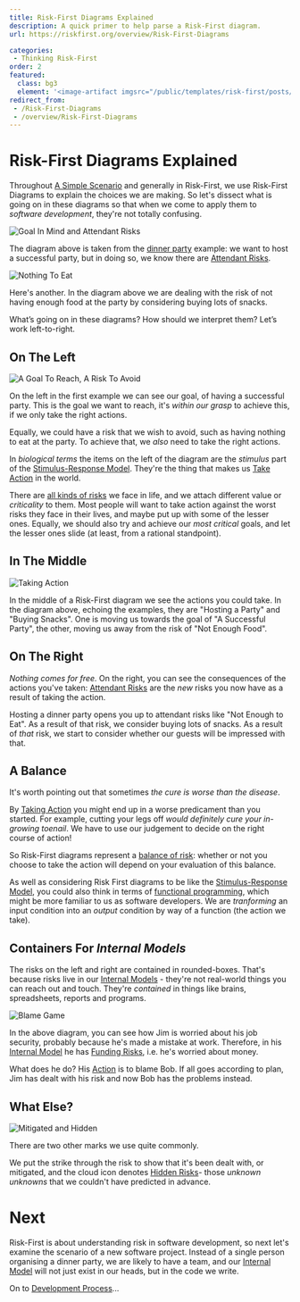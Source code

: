 ```yaml
---
title: Risk-First Diagrams Explained
description: A quick primer to help parse a Risk-First diagram. 
url: https://riskfirst.org/overview/Risk-First-Diagrams

categories: 
 - Thinking Risk-First
order: 2
featured: 
  class: bg3
  element: '<image-artifact imgsrc="/public/templates/risk-first/posts/maze.svg">Risk-First Diagrams</image-artifact>'
redirect_from: 
 - /Risk-First-Diagrams
 - /overview/Risk-First-Diagrams
---
```



# Risk-First Diagrams Explained

Throughout [A Simple Scenario](A-Simple-Scenario.md) and generally in Risk-First, we use Risk-First Diagrams to explain the choices we are making.  So let's dissect what is going on in these diagrams so that when we come to apply them to _software development_, they're not totally confusing.

![Goal In Mind and Attendant Risks](../images/generated/introduction/goal_in_mind.png)

The diagram above is taken from the [dinner party](A-Simple-Scenario.md) example: we want to host a successful party, but in doing so, we know there are [Attendant Risks](Glossary.md#attendant-risk). 

![Nothing To Eat](../images/generated/introduction/diagram_example.png)

Here's another.  In the diagram above we are dealing with the risk of not having enough food at the party by considering buying lots of snacks. 

What’s going on in these diagrams?  How should we interpret them? Let’s work left-to-right.

## On The Left

![A Goal To Reach, A Risk To Avoid](../images/generated/introduction/stimulus1.png)

On the left in the first example we can see our goal, of having a successful party.  This is the goal we want to reach, it's _within our grasp_ to achieve this, if we only take the right actions.  

Equally, we could have a risk that we wish to avoid, such as having nothing to eat at the party.  To achieve that, we _also_ need to take the right actions.

In _biological terms_ the items on the left of the diagram are the _stimulus_ part of the [Stimulus-Response Model](https://en.wikipedia.org/wiki/Stimulus–response_model).  They're the thing that makes us [Take Action](Glossary.md#taking-action) in the world.   

There are [all kinds of risks](../risks/Risk-Landscape.md) we face in life, and we attach different value or _criticality_ to them.  Most people will want to take action against the worst risks they face in their lives, and maybe put up with some of the lesser ones.  Equally, we should also try and achieve our _most critical_ goals, and let the lesser ones slide (at least, from a rational standpoint). 

## In The Middle

![Taking Action](../images/generated/introduction/response.png)

In the middle of a Risk-First diagram we see the actions you could take.  In the diagram above, echoing the examples, they are "Hosting a Party" and "Buying Snacks".  One is moving us towards the goal of "A Successful Party", the other, moving us away from the risk of "Not Enough Food".   

## On The Right

_Nothing comes for free._  On the right, you can see the consequences of the actions you've taken:  [Attendant Risks](../thinking/Glossary.md#attendant-risk) are the _new_ risks you now have as a result of taking the action.

Hosting a dinner party opens you up to attendant risks like "Not Enough to Eat".  As a result of that risk, we consider buying lots of snacks.  As a result of _that_ risk, we start to consider whether our guests will be impressed with that.

## A Balance

It's worth pointing out that sometimes _the cure is worse than the disease_.  

By [Taking Action](../thinking/Glossary.md#taking-action) you might end up in a worse predicament than you started.  For example, cutting your legs off _would definitely cure your in-growing toenail_.  We have to use our judgement to decide on the right course of action!

So Risk-First diagrams represent a [balance of risk](../thinking/Glossary.md#balance-of-risk): whether or not you choose to take the action will depend on your evaluation of this balance.

As well as considering Risk First diagrams to be like the [Stimulus-Response Model](https://en.wikipedia.org/wiki/Stimulus–response_model), you could also think in terms of [functional programming](https://en.wikipedia.org/wiki/Functional_programming), which might be more familiar to us as software developers.  We are _tranforming_ an input condition into an _output_ condition by way of a function (the action we take).  

## Containers For _Internal Models_

The risks on the left and right are contained in rounded-boxes.  That's because risks live in our [Internal Models](../thinking/Glossary.md#internal-model) - they're not real-world things you can reach out and touch.  They're _contained_ in things like brains, spreadsheets, reports and programs.  

![Blame Game](../images/generated/introduction/blame.png)

In the above diagram, you can see how Jim is worried about his job security, probably because he's made a mistake at work.  Therefore, in his [Internal Model](../thinking/Glossary.md#internal-model) he has [Funding Risks](../risks/Scarcity-Risk.md#funding-risk), i.e. he's worried about money.

What does he do?  His [Action](../thinking/Glossary.md#taking-action) is to blame Bob.  If all goes according to plan, Jim has dealt with his risk and now Bob has the problems instead.

## What Else?

![Mitigated and Hidden](../images/generated/introduction/hidden-mitigated.png)

There are two other marks we use quite commonly.  

We put the strike through the risk to show that it's been dealt with, or mitigated, and the cloud icon denotes [Hidden Risks](../thinking/Glossary.md#hidden-risk)- those _unknown unknowns_ that we couldn't have predicted in advance.

# Next

Risk-First is about understanding risk in software development, so next let's examine the scenario of a new software project.  Instead of a single person organising a dinner party, we are likely to have a team, and our [Internal Model](Glossary.md#internal-model) will not just exist in our heads, but in the code we write.  

On to [Development Process](Development-Process.md)...


